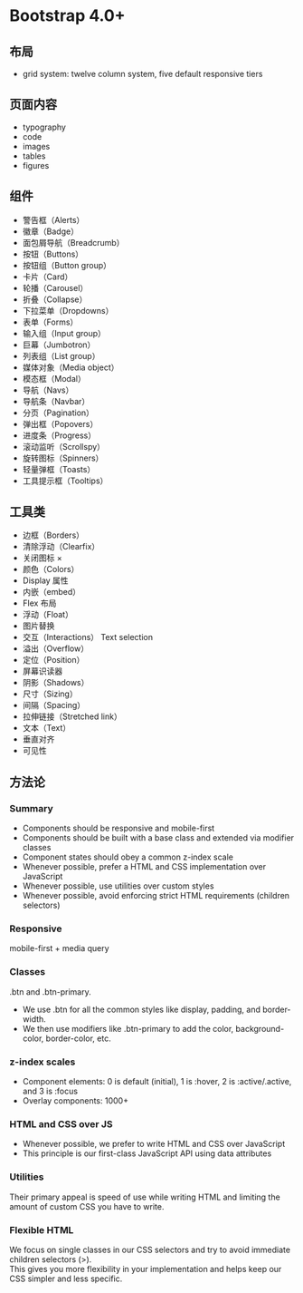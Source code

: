 # Bootstrap 4.0+
## 布局
- grid system: twelve column system, five default responsive tiers

## 页面内容
- typography
- code
- images
- tables
- figures

## 组件
- 警告框（Alerts）
- 徽章（Badge）
- 面包屑导航（Breadcrumb）
- 按钮（Buttons）
- 按钮组（Button group）
- 卡片（Card）
- 轮播（Carousel）
- 折叠（Collapse）
- 下拉菜单（Dropdowns）
- 表单（Forms）
- 输入组（Input group）
- 巨幕（Jumbotron）
- 列表组（List group）
- 媒体对象（Media object）
- 模态框（Modal）
- 导航（Navs）
- 导航条（Navbar）
- 分页（Pagination）
- 弹出框（Popovers）
- 进度条（Progress）
- 滚动监听（Scrollspy）
- 旋转图标（Spinners）
- 轻量弹框（Toasts）
- 工具提示框（Tooltips）

## 工具类
- 边框（Borders）
- 清除浮动（Clearfix）
- 关闭图标 ×
- 颜色（Colors）
- Display 属性
- 内嵌（embed）
- Flex 布局
- 浮动（Float）
- 图片替换
- 交互（Interactions） Text selection
- 溢出（Overflow）
- 定位（Position）
- 屏幕识读器
- 阴影（Shadows）
- 尺寸（Sizing）
- 间隔（Spacing）
- 拉伸链接（Stretched link）
- 文本（Text）
- 垂直对齐
- 可见性

## 方法论
### Summary
- Components should be responsive and mobile-first
- Components should be built with a base class and extended via modifier classes
- Component states should obey a common z-index scale
- Whenever possible, prefer a HTML and CSS implementation over JavaScript
- Whenever possible, use utilities over custom styles
- Whenever possible, avoid enforcing strict HTML requirements (children selectors)

### Responsive
mobile-first + media query

### Classes
.btn and .btn-primary.
- We use .btn for all the common styles like display, padding, and border-width.
- We then use modifiers like .btn-primary to add the color, background-color, border-color, etc.

### z-index scales
- Component elements: 0 is default (initial), 1 is :hover, 2 is :active/.active, and 3 is :focus
- Overlay components: 1000+

### HTML and CSS over JS
- Whenever possible, we prefer to write HTML and CSS over JavaScript
- This principle is our first-class JavaScript API using data attributes

### Utilities
Their primary appeal is speed of use while writing HTML and limiting the amount of custom CSS you have to write.

### Flexible HTML
We focus on single classes in our CSS selectors and try to avoid immediate children selectors (>).  
This gives you more flexibility in your implementation and helps keep our CSS simpler and less specific.
